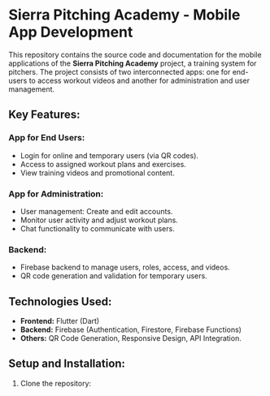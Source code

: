 # Sierra Pitching Academy - Mobile App Development

This repository contains the source code and documentation for the mobile applications of the **Sierra Pitching Academy** project, a training system for pitchers. The project consists of two interconnected apps: one for end-users to access workout videos and another for administration and user management.

## Key Features:

### **App for End Users:**
- Login for online and temporary users (via QR codes).
- Access to assigned workout plans and exercises.
- View training videos and promotional content.

### **App for Administration:**
- User management: Create and edit accounts.
- Monitor user activity and adjust workout plans.
- Chat functionality to communicate with users.

### **Backend:**
- Firebase backend to manage users, roles, access, and videos.
- QR code generation and validation for temporary users.

## Technologies Used:
- **Frontend:** Flutter (Dart)
- **Backend:** Firebase (Authentication, Firestore, Firebase Functions)
- **Others:** QR Code Generation, Responsive Design, API Integration.

## Setup and Installation:
1. Clone the repository:
